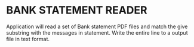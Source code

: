 # BANK STATEMENT READER

Application will read a set of Bank statement PDF files and match the give substring with the messages in statement. Write the entire line to a output file in text format.
